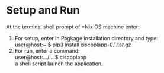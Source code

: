 
# Setup and Run
At the terminal shell prompt of *Nix OS machine enter:

1. For setup, enter in Pagkage Installation directory and type:  
user@host:~ $ pip3 install ciscoplapp-0.1.tar.gz 
2. For run, enter a command:  
user@host:.../... $ ciscoplapp  
a shell script launch the application.

